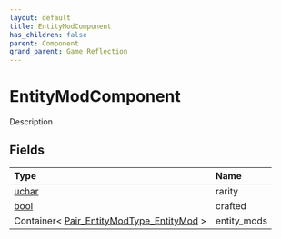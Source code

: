 ```yaml
---
layout: default
title: EntityModComponent
has_children: false
parent: Component
grand_parent: Game Reflection
---
```

# EntityModComponent
Description 

## Fields

| Type | Name |
|:----------|:--------------|
| [uchar](/riftbreaker-wiki/docs/game-reflection/enums/uchar/) | rarity |
| [bool](/riftbreaker-wiki/docs/game-reflection/components/bool/) | crafted |
| Container< [Pair_EntityModType_EntityMod](/riftbreaker-wiki/docs/game-reflection/classes/pair__entity_mod_type__entity_mod/) > | entity_mods |

